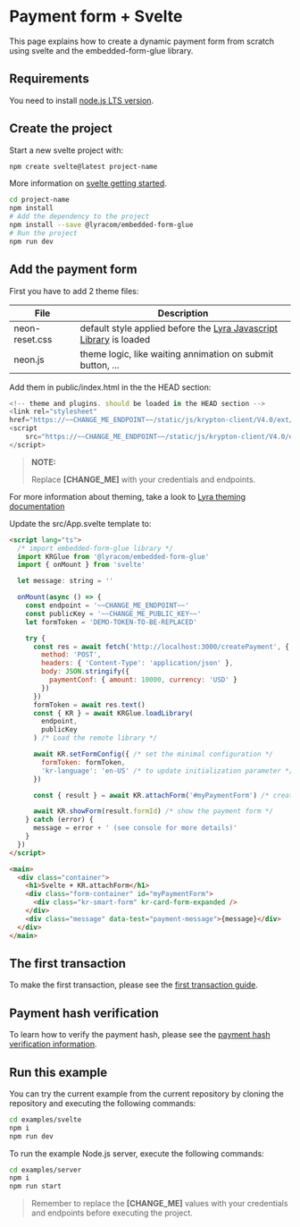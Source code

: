 # Payment form + Svelte

This page explains how to create a dynamic payment form from scratch using
svelte and the embedded-form-glue library.

## Requirements

You need to install [node.js LTS version](https://nodejs.org/en/).

## Create the project

Start a new svelte project with:

```bash
npm create svelte@latest project-name
```

More information on [svelte getting started](https://svelte.dev/docs#getting-started).

```bash
cd project-name
npm install
# Add the dependency to the project
npm install --save @lyracom/embedded-form-glue
# Run the project
npm run dev
```

## Add the payment form

First you have to add 2 theme files:

| File              | Description                                                                   |
| ----------------- | ----------------------------------------------------------------------------- |
| neon-reset.css    | default style applied before the [Lyra Javascript Library][js link] is loaded |
| neon.js           | theme logic, like waiting annimation on submit button, ...                    |

Add them in public/index.html in the the HEAD section:

```javascript
<!-- theme and plugins. should be loaded in the HEAD section -->
<link rel="stylesheet"
href="https://~~CHANGE_ME_ENDPOINT~~/static/js/krypton-client/V4.0/ext/neon-reset.css">
<script
    src="https://~~CHANGE_ME_ENDPOINT~~/static/js/krypton-client/V4.0/ext/neon.js">
</script>
```

> **NOTE:**
> 
> Replace **[CHANGE_ME]** with your credentials and endpoints.

For more information about theming, take a look to [Lyra theming documentation][js themes]

Update the src/App.svelte template to:

```html
<script lang="ts">
  /* import embedded-form-glue library */
  import KRGlue from '@lyracom/embedded-form-glue'
  import { onMount } from 'svelte'

  let message: string = ''

  onMount(async () => {
    const endpoint = '~~CHANGE_ME_ENDPOINT~~'
    const publicKey = '~~CHANGE_ME_PUBLIC_KEY~~'
    let formToken = 'DEMO-TOKEN-TO-BE-REPLACED'

    try {
      const res = await fetch('http://localhost:3000/createPayment', {
        method: 'POST',
        headers: { 'Content-Type': 'application/json' },
        body: JSON.stringify({
          paymentConf: { amount: 10000, currency: 'USD' }
        })
      })
      formToken = await res.text()
      const { KR } = await KRGlue.loadLibrary(
        endpoint,
        publicKey
      ) /* Load the remote library */

      await KR.setFormConfig({ /* set the minimal configuration */
        formToken: formToken,
        'kr-language': 'en-US' /* to update initialization parameter */
      })

      const { result } = await KR.attachForm('#myPaymentForm') /* create a payment form */

      await KR.showForm(result.formId) /* show the payment form */
    } catch (error) {
      message = error + ' (see console for more details)'
    }
  })
</script>

<main>
  <div class="container">
    <h1>Svelte + KR.attachForm</h1>
    <div class="form-container" id="myPaymentForm">
      <div class="kr-smart-form" kr-card-form-expanded />
    </div>
    <div class="message" data-test="payment-message">{message}</div>
  </div>
</main>
```

## The first transaction

To make the first transaction, please see the [first transaction guide](../../README.md).


## Payment hash verification

To learn how to verify the payment hash, please see the [payment hash verification information](../server/README.md).

## Run this example

You can try the current example from the current repository by cloning the repository and executing the following commands:

```bash
cd examples/svelte
npm i
npm run dev
```

To run the example Node.js server, execute the following commands:

```bash
cd examples/server
npm i
npm run start
```

> Remember to replace the **[CHANGE_ME]** values with your credentials and endpoints before executing the project.

[js link]: https://lyra.com/fr/doc/rest/V4.0/javascript
[js themes]: https://lyra.com/fr/doc/rest/V4.0/javascript/features/themes.html
[js quick start]: https://lyra.com/fr/doc/rest/V4.0/javascript/quick_start_js.html
[js integration guide]: https://lyra.com/fr/doc/rest/V4.0/javascript/guide/start.html
[rest api]: https://lyra.com/fr/doc/rest/V4.0/api/reference.html

